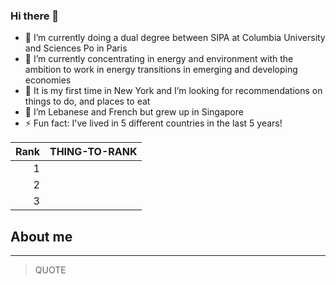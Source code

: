 ### Hi there 👋
- 🔭 I’m currently doing a dual degree between SIPA at Columbia University and Sciences Po in Paris
- 🌱 I’m currently concentrating in energy and environment with the ambition to work in energy transitions in emerging and developing economies
- 👯 It is my first time in New York and I’m looking for recommendations on things to do, and places to eat
- 🤔 I’m Lebanese and French but grew up in Singapore 
- ⚡ Fun fact: I've lived in 5 different countries in the last 5 years! 


| Rank | THING-TO-RANK |
|-----:|---------------|
|     1|               |
|     2|               |
|     3|               |

## About me

---
> QUOTE

<!--


